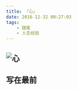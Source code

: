 ```yaml
---
title: 『心』
date: 2016-12-32 00:27:03
tags:
	- 随笔
	- 人生经验
---
```


## ![心](https://hellovass-blog-1257365569.cos.ap-shanghai.myqcloud.com/%E5%A4%8F%E7%9B%AE%E6%BC%B1%E7%9F%B3%E3%80%8A%E5%BF%83%E3%80%8B.jpg)

## 写在最前